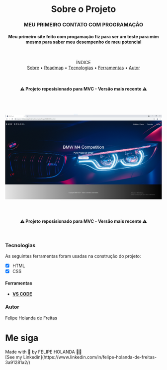 <h1 align="center">Sobre o Projeto</h1>

<h3 align="center">MEU PRIMEIRO CONTATO COM PROGRAMAÇÂO</h3>

<h4 align="center">Meu primeiro site feito com progamação fiz para ser um teste para mim mesmo para saber meu desempenho de meu potencial</h4>


<br>

<p align="center">ÍNDICE<br>
<a href="#sobre">Sobre</a> •
<a href="#Roadmap">Roadmap</a> •
<a href="#Tecnologias">Tecnologias</a> •
<a href="#Ferramentas">Ferramentas</a> •
<a href="#Autor">Autor</a></p>

<br>
<h4 align="center">
   ⚠ Projeto reposisionado para MVC - Versão mais recente ⚠
  </h4>
  <br>

<h1 align="center">
   <img alt="Readme" title="Readme" src="Back.png" />
</h1>

<br>

<h4 align="center">
   ⚠ Projeto reposisionado para MVC - Versão mais recente ⚠
  </h4>
  <br>

  ### Tecnologias

  As seguintes ferramentas foram usadas na construção do projeto:

  - [x] HTML
  - [x] CSS

  #### Ferramentas

  - [**VS CODE**](https://code.visualstudio.com/)

  ### Autor
  
   Felipe Holanda de Freitas


  # Me siga

  <p aling="center">Made with 💜 by FELIPE HOLANDA 👋🏻 <br>[See my Linkedin](https://www.linkedin.com/in/felipe-holanda-de-freitas-3a91281a2/)</p>
